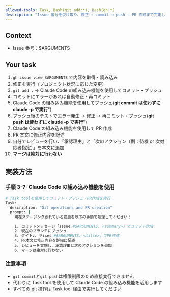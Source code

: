 ```yaml
---
allowed-tools: Task, Bash(git add:*), Bash(gh *)
description: "Issue 番号を受け取り、修正 → commit → push → PR 作成まで完走します（マージはしません）"
---
```


## Context

- Issue 番号：$ARGUMENTS

## Your task

1. `gh issue view $ARGUMENTS` で内容を取得・読み込み
2. 修正を実行（プロジェクト状況に応じた変更）
3. `git add .` → Claude Code の組み込み機能を使用してコミット・プッシュ
4. コミットにエラーがあれば自動修正・再コミット
5. Claude Code の組み込み機能を使用してプッシュ(**git commit は使わずに claude -p で実行**")
6. プッシュ後のテストでエラー発生 → 修正 → 再コミット・プッシュ(**git push は使わずに claude -p で実行**")
7. Claude Code の組み込み機能を使用して PR 作成
8. PR 本文に修正内容を記述
9. 自分でレビューを行い、「承認理由」と「次のアクション（例：待機 or 次対応者指定）」を本文に追加
10. **マージは絶対に行わない**

## 実装方法

### 手順 3-7: Claude Code の組み込み機能を使用

```bash
# Task toolを使用してコミット・プッシュ・PR作成を実行
Task:
  description: "Git operations and PR creation"
  prompt: |
    現在ステージングされている変更を以下の手順で処理してください：

    1. コミットメッセージ「Issue #$ARGUMENTS: <summary>」でコミット作成
    2. 現在のブランチにプッシュ
    3. タイトル「Fixes #$ARGUMENTS: <title>」でPR作成
    4. PR本文に修正内容を詳細に記述
    5. レビューを実施し、承認理由と次のアクションを追加
    6. マージは絶対に行わない
```

### 注意事項

- `git commit`と`git push`は権限制限のため直接実行できません
- 代わりに Task tool を使用して Claude Code の組み込み機能を活用します
- すべての git 操作は Task tool 経由で実行してください
